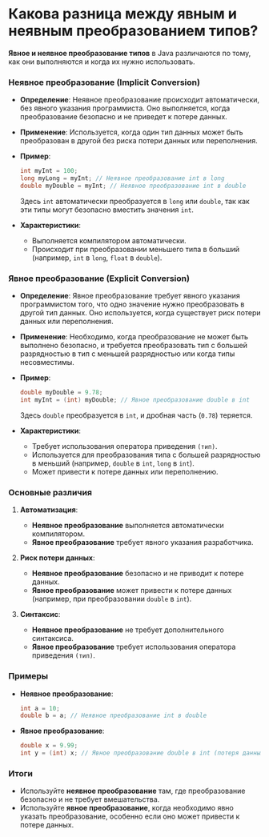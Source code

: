 # Какова разница между явным и неявным преобразованием типов?

**Явное и неявное преобразование типов** в Java различаются по тому, как они выполняются и когда их нужно использовать.

### Неявное преобразование (Implicit Conversion)
- **Определение**: Неявное преобразование происходит автоматически, без явного указания программиста. Оно выполняется, когда преобразование безопасно и не приведет к потере данных.
- **Применение**: Используется, когда один тип данных может быть преобразован в другой без риска потери данных или переполнения.
- **Пример**:
  ```java
  int myInt = 100;
  long myLong = myInt; // Неявное преобразование int в long
  double myDouble = myInt; // Неявное преобразование int в double
  ```
  Здесь `int` автоматически преобразуется в `long` или `double`, так как эти типы могут безопасно вместить значения `int`.

- **Характеристики**:
  - Выполняется компилятором автоматически.
  - Происходит при преобразовании меньшего типа в больший (например, `int` в `long`, `float` в `double`).

### Явное преобразование (Explicit Conversion)
- **Определение**: Явное преобразование требует явного указания программистом того, что одно значение нужно преобразовать в другой тип данных. Оно используется, когда существует риск потери данных или переполнения.
- **Применение**: Необходимо, когда преобразование не может быть выполнено безопасно, и требуется преобразовать тип с большей разрядностью в тип с меньшей разрядностью или когда типы несовместимы.
- **Пример**:
  ```java
  double myDouble = 9.78;
  int myInt = (int) myDouble; // Явное преобразование double в int
  ```
  Здесь `double` преобразуется в `int`, и дробная часть (`0.78`) теряется.

- **Характеристики**:
  - Требует использования оператора приведения `(тип)`.
  - Используется для преобразования типа с большей разрядностью в меньший (например, `double` в `int`, `long` в `int`).
  - Может привести к потере данных или переполнению.

### Основные различия

1. **Автоматизация**:
   - **Неявное преобразование** выполняется автоматически компилятором.
   - **Явное преобразование** требует явного указания разработчика.

2. **Риск потери данных**:
   - **Неявное преобразование** безопасно и не приводит к потере данных.
   - **Явное преобразование** может привести к потере данных (например, при преобразовании `double` в `int`).

3. **Синтаксис**:
   - **Неявное преобразование** не требует дополнительного синтаксиса.
   - **Явное преобразование** требует использования оператора приведения `(тип)`.

### Примеры
- **Неявное преобразование**:
  ```java
  int a = 10;
  double b = a; // Неявное преобразование int в double
  ```

- **Явное преобразование**:
  ```java
  double x = 9.99;
  int y = (int) x; // Явное преобразование double в int (потеря данных)
  ```

### Итоги
- Используйте **неявное преобразование** там, где преобразование безопасно и не требует вмешательства.
- Используйте **явное преобразование**, когда необходимо явно указать преобразование, особенно если оно может привести к потере данных.